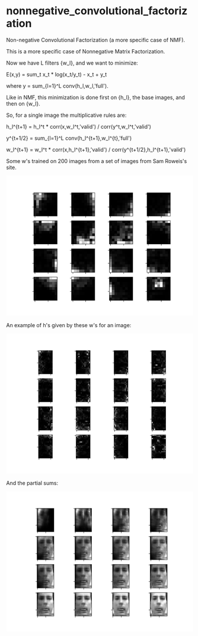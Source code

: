 # nonnegative_convolutional_factorization
Non-negative Convolutional Factorization (a more specific case of NMF).

This is a more specific case of Nonnegative Matrix Factorization.

Now we have L filters {w_l}, and we want to minimize:

E(x,y) = sum_t x_t * log(x_t/y_t) - x_t + y_t

where y = sum_{l=1}^L conv(h_l,w_l,'full').

Like in NMF, this minimization is done first on {h_l}, the base images, and then on {w_l}.

So, for a single image the multiplicative rules are:

h_l^{t+1} = h_l^t * corr(x,w_l^t,'valid') / corr(y^t,w_l^t,'valid')

y^{t+1/2} = sum_{l=1}^L conv(h_l^{t+1},w_l^{t},'full')

w_l^{t+1} = w_l^t * corr(x,h_l^{t+1},'valid') / corr(y^{t+1/2},h_l^{t+1},'valid')

Some w's trained on 200 images from a set of images from Sam Roweis's site.

![image](filters.png)

An example of h's given by these w's for an image:

![image](base_ims.png)

And the partial sums:

![image](partial_sums.png)
